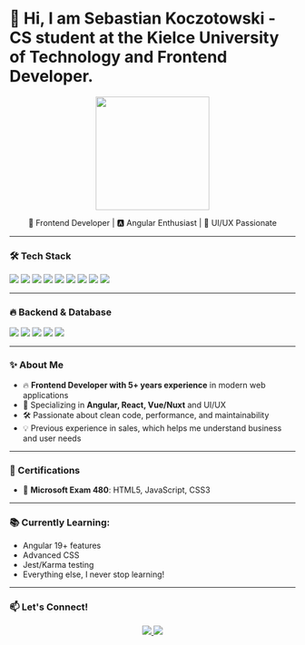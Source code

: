 <h1 align="left">👋 Hi, I am Sebastian Koczotowski - CS student at the Kielce University of Technology and Frontend Developer.</h1>

<p align="center">
  <img src="https://media.giphy.com/media/QTfX9Ejfra3ZmNxh6B/giphy.gif" width="200px">
</p>

<p align="center">
  🚀 Frontend Developer | 🅰️ Angular Enthusiast | 🎨 UI/UX Passionate  
</p>

---

### 🛠 Tech Stack  
<p align="left">
  <img src="https://img.shields.io/badge/Angular-DD0031?style=for-the-badge&logo=angular&logoColor=white">
  <img src="https://img.shields.io/badge/React-61DAFB?style=for-the-badge&logo=react&logoColor=black">
  <img src="https://img.shields.io/badge/Vue.js-4FC08D?style=for-the-badge&logo=vue.js&logoColor=white">
  <img src="https://img.shields.io/badge/javascript-%23323330.svg?style=for-the-badge&logo=javascript&logoColor=%23F7DF1E">
  <img src="https://img.shields.io/badge/TypeScript-007ACC?style=for-the-badge&logo=typescript&logoColor=white">
  <img src="https://img.shields.io/badge/RxJS-B7178C?style=for-the-badge&logo=ReactiveX&logoColor=white">
  <img src="https://img.shields.io/badge/Bootstrap-7952B3?style=for-the-badge&logo=bootstrap&logoColor=white">
  <img src="https://img.shields.io/badge/PrimeNG-0056D2?style=for-the-badge&logo=primefaces&logoColor=white">
  <img src="https://img.shields.io/badge/Docker-2496ED?style=for-the-badge&logo=docker&logoColor=white">

</p>

---

### 🔥 Backend & Database  
<p align="left">
  <img src="https://img.shields.io/badge/Java-007396?style=for-the-badge&logo=java&logoColor=white">
  <img src="https://img.shields.io/badge/Spring_Boot-6DB33F?style=for-the-badge&logo=spring-boot&logoColor=white">
  <img src="https://img.shields.io/badge/C%23-239120?style=for-the-badge&logo=c-sharp&logoColor=white">
  <img src="https://img.shields.io/badge/LINQ-0078D7?style=for-the-badge&logo=dotnet&logoColor=white">
  <img src="https://img.shields.io/badge/POSTGRESQL-4169E1?style=for-the-badge&logo=postgresql&logoColor=white">
</p>

---

### ✨ About Me  
- 🔥 **Frontend Developer with 5+ years experience** in modern web applications  
- 🎨 Specializing in **Angular, React, Vue/Nuxt** and UI/UX  
- 🛠 Passionate about clean code, performance, and maintainability  
- 💡 Previous experience in sales, which helps me understand business and user needs  

---

### 📜 Certifications  
- 📜 **Microsoft Exam 480**: HTML5, JavaScript, CSS3  

---

### 📚 Currently Learning:

- Angular 19+ features
- Advanced CSS
- Jest/Karma testing
- Everything else, I never stop learning!

---

### 📫 Let's Connect!  
<p align="center">
  <a href="https://www.linkedin.com/in/sebastian-koczotowski-b603a0127/">
    <img src="https://img.shields.io/badge/LinkedIn-0A66C2?style=for-the-badge&logo=linkedin&logoColor=white">
  </a>
  <a href="mailto:sebastian.koczotowski@gmail.com">
    <img src="https://img.shields.io/badge/Email-D14836?style=for-the-badge&logo=gmail&logoColor=white">
  </a>
</p>

